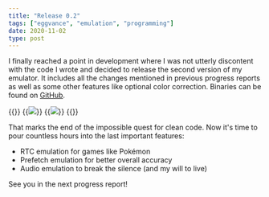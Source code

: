 ```yaml
---
title: "Release 0.2"
tags: ["eggvance", "emulation", "programming"]
date: 2020-11-02
type: post
---
```

I finally reached a point in development where I was not utterly discontent with the code I wrote and decided to release the second version of my emulator. It includes all the changes mentioned in previous progress reports as well as some other features like optional color correction. Binaries can be found on [GitHub](https://github.com/jsmolka/eggvance/releases).

{{<wrap>}}
  {{<image src="img/emerald-mew.png" caption="Oversaturated colors in memory">}}
  {{<image src="img/emerald-mew-lcd.png" caption="Corrected colors on the LCD">}}
{{</wrap>}}

That marks the end of the impossible quest for clean code. Now it's time to pour countless hours into the last important features:
- RTC emulation for games like Pokémon
- Prefetch emulation for better overall accuracy
- Audio emulation to break the silence (and my will to live)

See you in the next progress report!
